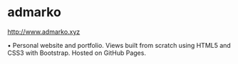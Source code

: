 # admarko
http://www.admarko.xyz

•	Personal website and portfolio. Views built from scratch using HTML5 and CSS3 with Bootstrap. Hosted on GitHub Pages.
